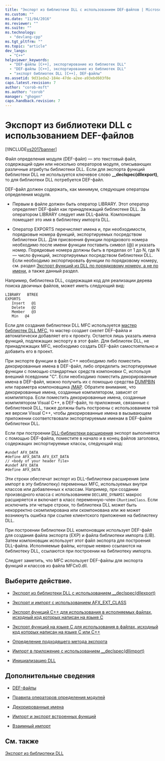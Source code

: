 ```yaml
---
title: "Экспорт из библиотеки DLL с использованием DEF-файлов | Microsoft Docs"
ms.custom: ""
ms.date: "11/04/2016"
ms.reviewer: ""
ms.suite: ""
ms.technology: 
  - "devlang-cpp"
ms.tgt_pltfrm: ""
ms.topic: "article"
dev_langs: 
  - "C++"
helpviewer_keywords: 
  - "DEF-файлы [C++], экспортирование из библиотек DLL"
  - "DEF-файлы [C++], экспортирование из библиотек DLL"
  - "экспорт библиотек DLL [C++], DEF-файлы"
ms.assetid: 9d31eda2-184e-47de-a2ee-a93ebd603f8e
caps.latest.revision: 7
author: "corob-msft"
ms.author: "corob"
manager: "ghogen"
caps.handback.revision: 7
---
```

# Экспорт из библиотеки DLL с использованием DEF-файлов
[!INCLUDE[vs2017banner](../assembler/inline/includes/vs2017banner.md)]

Файл определения модуля \(DEF\-файл\) — это текстовый файл, содержащий один или несколько операторов модуля, описывающих различные атрибуты библиотеки DLL.  Если для экспорта функций библиотеки DLL не используется ключевое слово **\_\_declspec\(dllexport\)**, то для библиотеки DLL потребуется DEF\-файл.  
  
 DEF\-файл должен содержать, как минимум, следующие операторы определения модуля.  
  
-   Первым в файле должен быть оператор LIBRARY.  Этот оператор определяет DEF\-файл как принадлежащий библиотеке DLL.  За оператором LIBRARY следует имя DLL\-файла.  Компоновщик помещает это имя в библиотеку импорта DLL.  
  
-   Оператор EXPORTS перечисляет имена и, при необходимости, порядковые номера функций, экспортируемых посредством библиотеки DLL.  Для присвоения функции порядкового номера необходимо после имени функции поставить символ \(@\) и указать номер.  Порядковые номера должны быть в пределах от 1 до N, где N — число функций, экспортируемых посредством библиотеки DLL.  Если необходимо экспортировать функции по порядковому номеру, см. раздел [Экспорт функций из DLL по порядковому номеру, а не по имени](../build/exporting-functions-from-a-dll-by-ordinal-rather-than-by-name.md), а также данный раздел.  
  
 Например, библиотека DLL, содержащая код для реализации дерева поиска двоичных файлов, может иметь следующий вид:  
  
```  
LIBRARY   BTREE  
EXPORTS  
   Insert   @1  
   Delete   @2  
   Member   @3  
   Min   @4  
```  
  
 Если для создания библиотеки DLL MFC используется [мастер библиотек DLL MFC](../mfc/reference/mfc-dll-wizard.md), то мастер создает скелет DEF\-файла и автоматически добавляет его к проекту.  Остается лишь указать имена функций, подлежащих экспорту в этот файл.  Для библиотек DLL, не принадлежащих MFC, необходимо создать DEF\-файл самостоятельно и добавить его в проект.  
  
 При экспорте функции в файл C\+\+ необходимо либо поместить декорированные имена в DEF\-файл, либо определить экспортируемые функции с помощью стандартных средств компоновки C, используя внешний псевдоним "C".  Если необходимо поместить декорированные имена в DEF\-файл, можно получить их с помощью средства [DUMPBIN](../build/reference/dumpbin-reference.md) или параметра компоновщика [\/MAP](../build/reference/map-generate-mapfile.md).  Обратите внимание, что декорированные имена, созданные компилятором, зависят от компилятора.  Если поместить декорированные имена, созданные компилятором Visual C\+\+, в DEF\-файл, то приложения, связанные с библиотекой DLL, также должны быть построены с использованием той же версии Visual C\+\+, чтобы декорированные имена в вызывающем приложении соответствовали экспортируемым именам в DEF\-файле библиотеки DLL.  
  
 Если при построении [DLL\-библиотеки расширения](../build/extension-dlls-overview.md) экспорт выполняется с помощью DEF\-файла, поместите в начало и в конец файлов заголовка, содержащих экспортируемые классы, следующий код:  
  
```  
#undef AFX_DATA  
#define AFX_DATA AFX_EXT_DATA  
// <body of your header file>  
#undef AFX_DATA  
#define AFX_DATA  
```  
  
 Эти строки обеспечат экспорт из DLL\-библиотеки расширения \(или импорт в эту библиотеку\) переменных MFC, используемых внутри классов или добавленных к классам.  Например, при создании производного класса с использованием `DECLARE_DYNAMIC` макрос расширяется и включает в класс переменную\-член `CRuntimeClass`.  Если исключить эти четыре строки, то библиотека DLL может быть некорректно скомпилирована или скомпонована или же может возникнуть ошибка при ссылке клиентского приложения на библиотеку DLL.  
  
 При построении библиотеки DLL компоновщик использует DEF\-файл для создания файла экспорта \(EXP\) и файла библиотеки импорта \(LIB\).  Затем компоновщик использует этот файл экспорта для построения DLL\-файла.  Исполняемые файлы, которые неявно ссылаются на библиотеку DLL, ссылаются при построении на библиотеку импорта.  
  
 Следует заметить, что MFC использует DEF\-файлы для экспорта функций и классов из файла MFCx0.dll.  
  
## Выберите действие.  
  
-   [Экспорт из библиотеки DLL с использованием \_\_declspec\(dllexport\)](../build/exporting-from-a-dll-using-declspec-dllexport.md)  
  
-   [Экспорт и импорт с использованием AFX\_EXT\_CLASS](../build/exporting-and-importing-using-afx-ext-class.md)  
  
-   [Экспорт функций C\+\+ для использования в исполняемых файлах, исходный код которых написан на языке C](../build/exporting-cpp-functions-for-use-in-c-language-executables.md)  
  
-   [Экспорт функций на языке C для использования в файлах, исходный код которых написан на языке C или C\+\+](../build/exporting-c-functions-for-use-in-c-or-cpp-language-executables.md)  
  
-   [Определение подходящего метода экспорта](../build/determining-which-exporting-method-to-use.md)  
  
-   [Импорт в приложение с использованием \_\_declspec\(dllimport\)](../build/importing-into-an-application-using-declspec-dllimport.md)  
  
-   [Инициализацию DLL](../build/initializing-a-dll.md)  
  
## Дополнительные сведения  
  
-   [DEF\-файлы](../Topic/Module-Definition%20\(.Def\)%20Files.md)  
  
-   [Правила операторов определения модулей](../build/reference/rules-for-module-definition-statements.md)  
  
-   [Декорированные имена](../Topic/Decorated%20Names.md)  
  
-   [Импорт и экспорт встроенных функций](../Topic/Importing%20and%20Exporting%20Inline%20Functions.md)  
  
-   [Взаимный импорт](../Topic/Mutual%20Imports.md)  
  
## См. также  
 [Экспорт из библиотеки DLL](../build/exporting-from-a-dll.md)